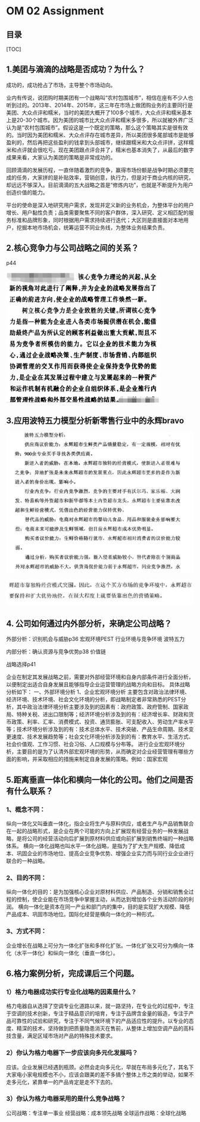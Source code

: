 # OM 02 Assignment

## 目录

[TOC]

## 1.美团与滴滴的战略是否成功？为什么？

成功的，成功抢占了市场，主导整个市场动向。

业内有传说，说团购时期美团有一个战略叫“农村包围城市”，相信在座有不少人也听到过的。2013年、2014年、2015年，这三年在市场上做团购业务的主要同行是美团、大众点评和糯米，当时的美团大概开了100多个城市，大众点评和糯米基本上是20-30个城市。因为美团的城市比大众点评和糯米多很多，所以就被外界广泛认为是“农村包围城市”。假设这是一个既定的策略，那么这个策略其实是很有效的。当时因为美团和糯米、大众点评存在城市差异，所以美团很多尾部城市是能够盈利的，然后再把这些盈利的钱拿到头部城市，继续跟糯米和大众点评拼，这样糯米和点评就会很吃亏。现在美团跟点评合并了，糯米也基本消失了，从最后的数字成果来看，大家认为美团的策略是非常成功的。

回顾滴滴的发展历程，一直伴随着激烈的竞争，赢得市场份额是战争时期必须要完成的任务，大家拼的是补贴效率，营销创意，执行力，但是对于商业内核的研究，却远远不够深入。目前滴滴的五大战略之首是“修炼内功”，也就是不断提升为用户创造价值的能力。

平台的使命是深入地研究用户需求，发现并定义新的业务机会，为整体平台的用户增长、用户黏性负责；品类需要聚焦不同的客户群体，深入研究、定义相匹配的服务标准和品牌形象，同时根据用户需求持续进行迭代；大区则是直接面对本地用户，挖掘本地市场机会，统筹运营不同业务线，为整体业务结果负责。

## 2.核心竞争力与公司战略之间的关系？

p44

![image-20191114214635471](OM02Assignment.assets\image-20191114214635471.png)

## 3.应用波特五力模型分析新零售行业中的永辉bravo

![image-20191114214652943](OM02Assignment.assets\image-20191114214652943.png)

![image-20191114214704042](OM02Assignment.assets\image-20191114214704042.png)

## 4. 公司如何通过内外部分析，来确定公司战略？

外部分析：识别机会与威胁p36
宏观环境PEST
行业环境与竞争环境 波特五力

内部分析：确认资源与竞争优势p38
价值链

战略选择p41

企业在制定其发展战略之前，需要对外部经营环境和自身内部条件进行全面分析，以便制定出适合自身发展且能够指导企业运营管理的战略方向和目标。
具体战略分析如下：
一、外部环境分析
1、企业宏观环境分析 
主要包含对政治法律环境、经济环境、技术环境、社会文化环境的分析，即战略制定者非常熟悉的PEST分析，其中政治法律环境分析主要涉及到的因素有：政府政策、政府管制、国家政局、特种关税、进出口限制等；经济环境分析涉及到的有：经济增长率、财政和货币政策、利率、汇率、消费模式、投资、通货膨胀、可支配收入、劳动生产率水平等；技术环境分析涉及到的有：技术总体水平、技术突破、产品生命周期、技术变更速度、技术发展趋势等；社会文化环境分析涉及到的有：教育水平、生活方式、社会价值观、工作习惯、社会习俗、人口规模与分布等。 
进行企业宏观环境分析，主要目的是为了认清外部宏观环境的形势，从而确定对企业经营管理有哪些方面的影响，并采取相应的措施来制定自身发展的策略。例如：国家宏观



## 5.距离垂直一体化和横向一体化的公司。他们之间是否有什么联系？

### 1、概念不同：

纵向一体化又叫垂直一体化，指企业将生产与原料供应，或者生产与产品销售联合在一起的战略形式，是企业在两个可能的方向上扩展现有经营业务的一种发展战略，是将公司的经营活动向后扩展到原材料供应或向前扩展到销售终端的一种战略体系。
横向一体化战略也叫水平一体化战略，是指为了扩大生产规模、降低成本、巩固企业的市场地位、提高企业竞争优势、增强企业实力而与同行业企业进行联合的一种战略。

### 2、目的不同：

纵向一体化的目的：是为加强核心企业对原材料供应、产品制造、分销和销售全过程的控制，使企业能在市场竞争中掌握主动，从而达到增加各个业务活动阶段的利润。
横向一体化是资本在同一产业和部门内的集中，目的是实现扩大规模、降低产品成本、巩固市场地位。国际化经营是横向一体化的一种形式。

### 3、方式不同：

企业增长在战略上可分为一体化扩张和多样化扩张。一体化扩张又可分为横向一体化（水平一体化）和纵向一体化（垂直一体化）。


## 6.格力案例分析，完成课后三个问题。

### 1）格力电器成功实行专业化战略的因素是什么？

格力电器自从选择了空调专业化道路以来，就一路坚持，在专业化的过程中，专注于空调的技术创新，专注于精品意识的培育，专注于品牌含金量的锻造，专注于产品可靠性的试验和研究，专注于不同气候环境下的产品适应性的提升。以专业的态度、精深的技术，坚持做到把质量隐患消灭在售前，从整体上增加空调产品的高科技含量，满足区域市场对产品的特殊技术要求。


### 2）你认为格力电器下一步应该向多元化发展吗？

应该。企业发展已经遇到瓶颈。必然会走向多元化，早就在布局多元化了，其名下大家电小家电规模也不小，应该会跟美的差不多搞个整体上市之类的举动，如果不走多元化，紧靠单一的产品肯定是走不下去的。


### 3）你认为格力电器采用的是什么竞争战略？

公司战略：专注单一事业
经营战略：成本领先战略
全球运作战略：全球化战略